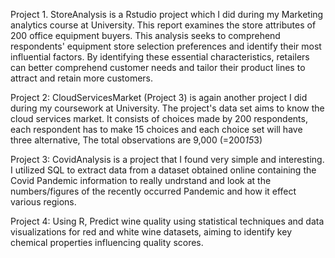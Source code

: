 Project 1. StoreAnalysis is a Rstudio project which I did during my Marketing analytics course at University. 
This report examines the store attributes of 200 office equipment buyers. This analysis seeks to comprehend respondents' equipment 
store selection preferences and identify their most influential factors. By identifying these essential characteristics, retailers 
can better comprehend customer needs and tailor their product lines to attract and retain more customers.

Project 2: CloudServicesMarket (Project 3) is again another project I did during my coursework at University. The project's data set aims to know the cloud services market. It consists of choices made by 200 respondents, each respondent has to make 15 choices and each choice set will have three alternative, 
The total observations are 9,000 (=200*15*3)

Project 3: CovidAnalysis is a project that I found very simple and interesting. I utilized SQL to extract data from a dataset obtained online containing the Covid Pandemic information 
to really undrstand and look at the numbers/figures of the recently occurred Pandemic and how it effect various regions.

Project 4: Using R, Predict wine quality using statistical techniques and data visualizations for red and white wine datasets, aiming to identify key chemical properties 
influencing quality scores.
